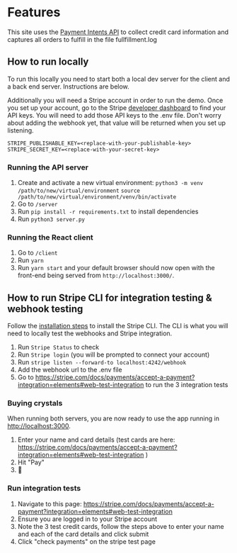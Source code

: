 # Features

This site uses the [Payment Intents API](https://stripe.com/docs/payments/payment-intents) to collect credit card information and captures all orders to fulfill in the file fullfillment.log

## How to run locally

To run this locally you need to start both a local dev server for the client and a back end server. Instructions are below.

Additionally you will need a Stripe account in order to run the demo. Once you set up your account, go to the Stripe [developer dashboard](https://stripe.com/docs/development/quickstart#api-keys) to find your API keys. You will need to add those API keys to the .env file. Don't worry about adding the webhook yet, that value will be returned when you set up listening.

```
STRIPE_PUBLISHABLE_KEY=<replace-with-your-publishable-key>
STRIPE_SECRET_KEY=<replace-with-your-secret-key>
```

### Running the API server

1. Create and activate a new virtual environment:
    `python3 -m venv /path/to/new/virtual/environment`
    `source /path/to/new/virtual/environment/venv/bin/activate`
2. Go to `/server`
3. Run `pip install -r requirements.txt` to install dependencies
4. Run `python3 server.py`

### Running the React client

1. Go to `/client`
1. Run `yarn`
1. Run `yarn start` and your default browser should now open with the front-end being served from `http://localhost:3000/`.

## How to run Stripe CLI for integration testing & webhook testing

Follow the [installation steps](https://github.com/stripe/stripe-cli#installation) to install the Stripe CLI. The CLI is what you will need to locally test the webhooks and Stripe integration.

1. Run `Stripe Status` to check 
2. Run `Stripe login` (you will be prompted to connect your account)
3. Run `stripe listen --forward-to localhost:4242/webhook`
4. Add the webhook url to the .env file
5. Go to https://stripe.com/docs/payments/accept-a-payment?integration=elements#web-test-integration to run the 3 integration tests

### Buying crystals

When running both servers, you are now ready to use the app running in [http://localhost:3000](http://localhost:3000).

1. Enter your name and card details (test cards are here: https://stripe.com/docs/payments/accept-a-payment?integration=elements#web-test-integration )
1. Hit "Pay"
1. 🎉

### Run integration tests
1. Navigate to this page: https://stripe.com/docs/payments/accept-a-payment?integration=elements#web-test-integration
2. Ensure you are logged in to your Stripe account
3. Note the 3 test credit cards, follow the steps above to enter your name and each of the card details and click submit
4. Click "check payments" on the stripe test page
